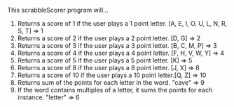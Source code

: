 This scrabbleScorer program will...
1. Returns a score of 1 if the user plays a 1 point letter. [A, E, I, O, U, L, N, R, S, T] => 1
2. Returns a score of 2 if the user plays a 2 point letter. [D, G] => 2
3. Returns a score of 3 if the user plays a 3 point letter. [B, C, M, P] => 3
4. Returns a score of 4 if the user plays a 4 point letter. [F, H, V, W, Y] => 4
5. Returns a score of 5 if the user plays a 5 point letter. [K] => 5
6. Returns a score of 8 if the user plays a 8 point letter. [J, X] => 8
7. Returns a score of 10 if the user plays a 10 point letter.[Q, Z] => 10
8. Returns sum of the points for each letter in the word. "cave" => 9
9. If the word contains multiples of a letter, it sums the points for each instance. "letter" => 6
